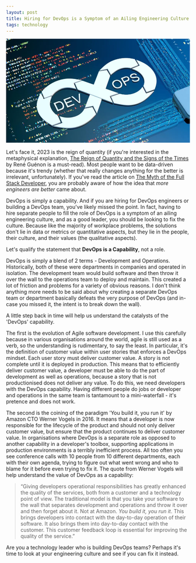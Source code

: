 ```yaml
---
layout: post
title: Hiring for DevOps is a Symptom of an Ailing Engineering Culture
tags: technology
---
```


<img src="assets/img/devops.png" alt="DevOps" />

Let's face it, 2023 is the reign of quantity (if you're interested in the metaphysical explanation, 
<a href="https://en.wikipedia.org/wiki/The_Reign_of_Quantity_and_the_Signs_of_the_Times" target="_blank">
The Reign of Quantity and the Signs of the Times
</a> by René Guénon is a must-read). 
Most people want to be data-driven because it's trendy (whether that really changes anything for the better is irrelevant, unfortunately). 
If you've read the article on <a href="https://binaryreads.com/2023/07/09/the-myth-of-the-full-stack-developer.html">The Myth of the Full Stack Developer</a>, you are probably 
aware of how the idea that *more engineers are better* came about.

DevOps is simply a capability. And if you are hiring for DevOps engineers or building a DevOps team, you've likely missed the point. In fact, having to hire separate people
to fill the role of DevOps is a symptom of an ailing engineering culture, and as a good leader, you should be looking to fix the culture. Because like the majority of workplace 
problems, the solutions don't lie in data or metrics or quantitative aspects, but they lie in the people, their culture, and their values (the qualitative aspects).

Let's qualify the statement that **DevOps is a Capability**, not a role.

DevOps is simply a blend of 2 terms - Development and Operations. Historically, both of these were departments in companies and operated in isolation. 
The development team would build software and then throw it over the wall to the operations team to deploy and maintain. 
This created a lot of friction and problems for a variety of obvious reasons. I don't think anything more needs to be said about why creating a separate 
DevOps team or department basically defeats the very purpose of DevOps (and in-case you missed it, the intent is to break down the wall).

A little step back in time will help us understand the catalysts of the 'DevOps' capability.

The first is the evolution of Agile software development. I use this carefully because in various organisations around the world, agile is still used as a verb, 
so the understanding is rudimentary, to say the least. In particular, it's the definition of customer value within user stories that enforces a DevOps mindset. Each user story
must deliver customer value. A story is not complete until it is deployed in production. This means that to efficiently deliver customer value, a developer must be able to 
do the part of development as well as operations, because a story that is not productionised does not deliver any value. To do this, we need developers with the DevOps capability. Having 
different people do jobs or developer and operations in the same team is tantamount to a mini-waterfall - it's pretence and does not work.

The second is the coining of the paradigm 'You build it, you run it' by Amazon CTO Werner Vogels in 2016. It means that a developer is now responsible for the lifecycle of the product 
and should not only deliver customer value, but ensure that the product continues to deliver customer value. In organisations where DevOps is a separate role as opposed to another 
capability in a developer's toolbox, supporting applications in production environments is a terribly inefficient process. All too often you see conference calls with 10 people from 10 
different departments, each with their own agenda, trying to figure out what went wrong and who to blame for it before even trying to fix it. The quote from Werner Vogels will help
understand the value of DevOps as a capability:

> “Giving developers operational responsibilities has greatly enhanced the quality of the services, both from a customer and a technology point of view. 
> The traditional model is that you take your software to the wall that separates development and operations and throw it over and then forget about it. 
> Not at Amazon. *You build it, you run it*. This brings developers into contact with the day-to-day operation of their software. It also brings them into 
> day-to-day contact with the customer. This customer feedback loop is essential for improving the quality of the service.”

Are you a technology leader who is building DevOps teams? Perhaps it's time to look at your engineering culture and see if you can fix it instead.




